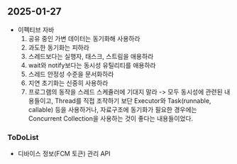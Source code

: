## 2025-01-27

* 이펙티브 자바
    1. 공유 중인 가변 데이터는 동기화해 사용하라
    2. 과도한 동기화는 피하라
    3. 스레드보다는 실행자, 태스크, 스트림을 애용하라
    4. wait와 notify보다는 동시성 유틸리티를 애용하라
    5. 스레드 안정성 수준을 문서화하라
    6. 지연 초기화는 신중히 사용하라
    7. 프로그램의 동작을 스레드 스케쥴러에 기대지 말라
-> 모두 동시성에 관련된 내용들이고, Thread를 직접 조작하기 보단 Executor와 Task(runnable, callable) 등을 사용하거나, 자료구조에 동기화가 필요한 경우에는 Concurrent Collection을 사용하는 것이 좋다는 내용들이었다.

### ToDoList
* 디바이스 정보(FCM 토큰) 관리 API